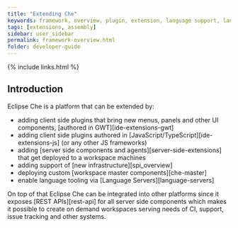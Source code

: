 ```yaml
---
title: "Extending Che"
keywords: framework, overview, plugin, extension, language support, language server
tags: [extensions, assembly]
sidebar: user_sidebar
permalink: framework-overview.html
folder: developer-guide
---
```


{% include links.html %}

## Introduction

Eclipse Che is a platform that can be extended by:

* adding client side plugins that bring new menus, panels and other UI components, [authored in GWT][ide-extensions-gwt]
* adding client side plugins authored in [JavaScript/TypeScript][ide-extensions-js] (or any other JS frameworks)
* adding [server side components and agents][server-side-extensions] that get deployed to a workspace machines
* adding support of [new infrastructure][spi_overview]
* deploying custom [workspace master components][che-master]
* enable language tooling via [Language Servers][language-servers]

On top of that Eclipse Che can be integrated into other platforms since it exposes [REST APIs][rest-api] for all server side components which makes it possible to create on demand workspaces serving needs of CI, support, issue tracking and other systems.
